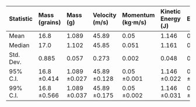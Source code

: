 | Statistic   | Mass (grains)   | Mass (g)     | Velocity (m/s)   | Momentum (kg⋅m/s)   | Kinetic Energy (J)   | Efficiency   |
|:------------|:----------------|:-------------|:-----------------|:--------------------|:---------------------|:-------------|
| Mean        | 16.8            | 1.089        | 45.89            | 0.05                | 1.146                | 0.407        |
| Median      | 17.0            | 1.102        | 45.85            | 0.051               | 1.161                | 0.412        |
| Std. Dev.   | 0.885           | 0.057        | 0.273            | 0.002               | 0.048                | 0.017        |
| 95% C.I.    | 16.8 ±0.414     | 1.089 ±0.027 | 45.89 ±0.128     | 0.05 ±0.001         | 1.146 ±0.022         | 0.407 ±0.008 |
| 99% C.I.    | 16.8 ±0.566     | 1.089 ±0.037 | 45.89 ±0.175     | 0.05 ±0.002         | 1.146 ±0.031         | 0.407 ±0.011 |